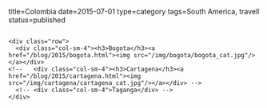 title=Colombia
date=2015-07-01
type=category
tags=South America, travell 
status=published
~~~~~~

<div class="row">
  <div class="col-sm-4"><h3>Bogota</h3><a href="/blog/2015/bogota.html"><img src="/img/bogota/bogota_cat.jpg"/></a></div>
<!--   <div class="col-sm-4"><h3>Cartagena</h3><a href="/blog/2015/cartagena.html"><img src="/img/cartagena/cartagena_cat.jpg"/></a></div> -->
  <!-- <div class="col-sm-4">Taganga</div> -->
</div>
